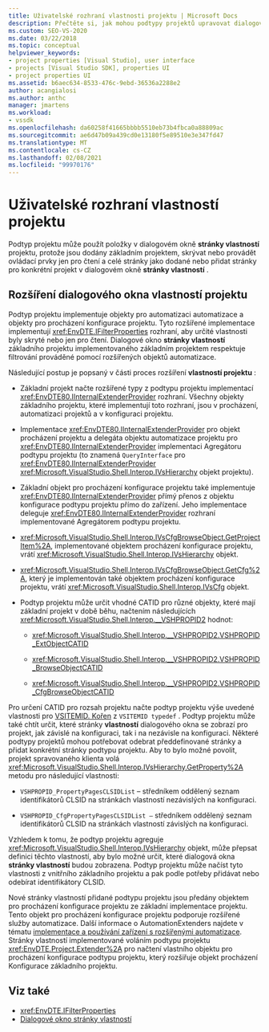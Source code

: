 ```yaml
---
title: Uživatelské rozhraní vlastnosti projektu | Microsoft Docs
description: Přečtěte si, jak mohou podtypy projektů upravovat dialogové okno stránky vlastností projektu, jak je zadáno v základním projektu.
ms.custom: SEO-VS-2020
ms.date: 03/22/2018
ms.topic: conceptual
helpviewer_keywords:
- project properties [Visual Studio], user interface
- projects [Visual Studio SDK], properties UI
- project properties UI
ms.assetid: b6aec634-8533-476c-9ebd-36536a2288e2
author: acangialosi
ms.author: anthc
manager: jmartens
ms.workload:
- vssdk
ms.openlocfilehash: da60258f41665bbbb5510eb73b4fbca0a88809ac
ms.sourcegitcommit: ae6d47b09a439cd0e13180f5e89510e3e347fd47
ms.translationtype: MT
ms.contentlocale: cs-CZ
ms.lasthandoff: 02/08/2021
ms.locfileid: "99970176"
---
```

# <a name="project-property-user-interface"></a>Uživatelské rozhraní vlastností projektu

Podtyp projektu může použít položky v dialogovém okně **stránky vlastností** projektu, protože jsou dodány základním projektem, skrývat nebo provádět ovládací prvky jen pro čtení a celé stránky jako dodané nebo přidat stránky pro konkrétní projekt v dialogovém okně **stránky vlastností** .

## <a name="extending-the-project-property-dialog-box"></a>Rozšíření dialogového okna vlastností projektu

Podtyp projektu implementuje objekty pro automatizaci automatizace a objekty pro procházení konfigurace projektu. Tyto rozšířené implementace implementují <xref:EnvDTE.IFilterProperties> rozhraní, aby určité vlastnosti byly skryté nebo jen pro čtení. Dialogové okno **stránky vlastností** základního projektu implementovaného základním projektem respektuje filtrování prováděné pomocí rozšířených objektů automatizace.

Následující postup je popsaný v části proces rozšíření **vlastností projektu** :

- Základní projekt načte rozšířené typy z podtypu projektu implementací <xref:EnvDTE80.IInternalExtenderProvider> rozhraní. Všechny objekty základního projektu, které implementují toto rozhraní, jsou v procházení, automatizaci projektů a v konfiguraci projektu.

- Implementace <xref:EnvDTE80.IInternalExtenderProvider> pro objekt procházení projektu a delegáta objektu automatizace projektu pro <xref:EnvDTE80.IInternalExtenderProvider> implementaci Agregátoru podtypu projektu (to znamená `QueryInterface` pro <xref:EnvDTE80.IInternalExtenderProvider> <xref:Microsoft.VisualStudio.Shell.Interop.IVsHierarchy> objekt projektu).

- Základní objekt pro procházení konfigurace projektu také implementuje <xref:EnvDTE80.IInternalExtenderProvider> přímý přenos z objektu konfigurace podtypu projektu přímo do zařízení. Jeho implementace deleguje <xref:EnvDTE80.IInternalExtenderProvider> rozhraní implementované Agregátorem podtypu projektu.

- <xref:Microsoft.VisualStudio.Shell.Interop.IVsCfgBrowseObject.GetProjectItem%2A>, implementované objektem procházení konfigurace projektu, vrátí <xref:Microsoft.VisualStudio.Shell.Interop.IVsHierarchy> objekt.

- <xref:Microsoft.VisualStudio.Shell.Interop.IVsCfgBrowseObject.GetCfg%2A>, který je implementován také objektem procházení konfigurace projektu, vrátí <xref:Microsoft.VisualStudio.Shell.Interop.IVsCfg> objekt.

- Podtyp projektu může určit vhodné CATID pro různé objekty, které mají základní projekt v době běhu, načtením následujících <xref:Microsoft.VisualStudio.Shell.Interop.__VSHPROPID2> hodnot:

  - <xref:Microsoft.VisualStudio.Shell.Interop.__VSHPROPID2.VSHPROPID_ExtObjectCATID>

  - <xref:Microsoft.VisualStudio.Shell.Interop.__VSHPROPID2.VSHPROPID_BrowseObjectCATID>

  - <xref:Microsoft.VisualStudio.Shell.Interop.__VSHPROPID2.VSHPROPID_CfgBrowseObjectCATID>

Pro určení CATID pro rozsah projektu načte podtyp projektu výše uvedené vlastnosti pro [VSITEMID. Kořen](<xref:Microsoft.VisualStudio.VSConstants.VSITEMID#Microsoft_VisualStudio_VSConstants_VSITEMID_Root>) z `VSITEMID typedef` . Podtyp projektu může také chtít určit, které stránky **vlastností** dialogového okna se zobrazí pro projekt, jak závislé na konfiguraci, tak i na nezávisle na konfiguraci. Některé podtypy projektů mohou potřebovat odebrat předdefinované stránky a přidat konkrétní stránky podtypu projektu. Aby to bylo možné povolit, projekt spravovaného klienta volá <xref:Microsoft.VisualStudio.Shell.Interop.IVsHierarchy.GetProperty%2A> metodu pro následující vlastnosti:

- `VSHPROPID_PropertyPagesCLSIDList` – středníkem oddělený seznam identifikátorů CLSID na stránkách vlastností nezávislých na konfiguraci.

- `VSHPROPID_CfgPropertyPagesCLSIDList —` středníkem oddělený seznam identifikátorů CLSID na stránkách vlastností závislých na konfiguraci.

Vzhledem k tomu, že podtyp projektu agreguje <xref:Microsoft.VisualStudio.Shell.Interop.IVsHierarchy> objekt, může přepsat definici těchto vlastností, aby bylo možné určit, které dialogová okna **stránky vlastností** budou zobrazena. Podtyp projektu může načíst tyto vlastnosti z vnitřního základního projektu a pak podle potřeby přidávat nebo odebírat identifikátory CLSID.

Nové stránky vlastností přidané podtypu projektu jsou předány objektem pro procházení konfigurace projektu ze základní implementace projektu. Tento objekt pro procházení konfigurace projektu podporuje rozšířené služby automatizace. Další informace o AutomationExtenders najdete v tématu [implementace a používání zařízení s rozšířenými automatizace](/previous-versions/0y92k2w2(v=vs.140)). Stránky vlastností implementované voláním podtypu projektu <xref:EnvDTE.Project.Extender%2A> pro načtení vlastního objektu pro procházení konfigurace podtypu projektu, který rozšiřuje objekt procházení Konfigurace základního projektu.

## <a name="see-also"></a>Viz také

- <xref:EnvDTE.IFilterProperties>
- [Dialogové okno stránky vlastností](/previous-versions/visualstudio/visual-studio-2010/as5chysf(v=vs.100))